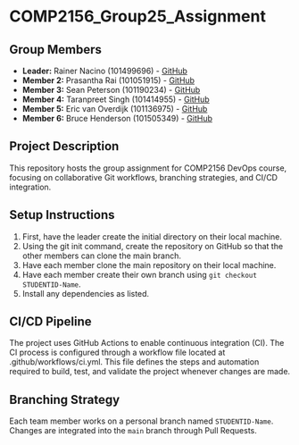 # COMP2156_Group25_Assignment 

## Group Members 
- **Leader:** Rainer Nacino (101499696) - [GitHub](https://github.com/rcin0) 
- **Member 2:** Prasantha Rai (101051915) - [GitHub](https://github.com/Prasantha-Rai) 
- **Member 3:** Sean Peterson (101190234) - [GitHub](https://github.com/iambot104) 
- **Member 4:** Taranpreet Singh (101414955) - [GitHub](https://github.com/Taran0-0) 
- **Member 5:** Eric van Overdijk (101136975) - [GitHub](https://github.com/Airrick108) 
- **Member 6:** Bruce Henderson (101505349) - [GitHub](https://github.com/Bruce-Henderson)  

## Project Description 
This repository hosts the group assignment for COMP2156 DevOps course, focusing on 
collaborative Git workflows, branching strategies, and CI/CD integration. 

## Setup Instructions 
1. First, have the leader create the initial directory on their local machine.
2. Using the git init command, create the repository on GitHub so that the other members can clone the main branch.
3. Have each member clone the main repository on their local machine. 
4. Have each member create their own branch using `git checkout STUDENTID-Name`. 
5. Install any dependencies as listed.  

## CI/CD Pipeline 
The project uses GitHub Actions to enable continuous integration (CI). The CI process is configured 
through a workflow file located at .github/workflows/ci.yml. This file defines the steps
and automation required to build, test, and validate the project whenever changes are made.

## Branching Strategy 
Each team member works on a personal branch named `STUDENTID-Name`. Changes are integrated 
into the `main` branch through Pull Requests.
